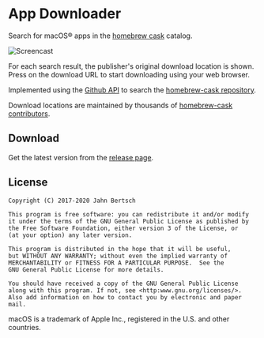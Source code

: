 # App Downloader


Search for macOS® apps in the [homebrew cask](https://formulae.brew.sh/cask)
catalog.

![Screencast](https://github.com/yep/app-downloader/raw/master/app-downloader-screencast.gif)

For each search result, the publisher's original download location is shown.
Press on the download URL to start downloading using your web browser.

Implemented using the [Github API](https://developer.github.com) to search the
[homebrew-cask repository](https://github.com/caskroom/homebrew-cask).

Download locations are maintained by thousands of [homebrew-cask contributors](https://github.com/caskroom/homebrew-cask/graphs/contributors).


## Download

Get the latest version from the [release page](https://github.com/yep/app-downloader/releases).


## License


    Copyright (C) 2017-2020 Jahn Bertsch
  
    This program is free software: you can redistribute it and/or modify
    it under the terms of the GNU General Public License as published by
    the Free Software Foundation, either version 3 of the License, or
    (at your option) any later version.
  
    This program is distributed in the hope that it will be useful,
    but WITHOUT ANY WARRANTY; without even the implied warranty of
    MERCHANTABILITY or FITNESS FOR A PARTICULAR PURPOSE.  See the
    GNU General Public License for more details.
  
    You should have received a copy of the GNU General Public License
    along with this program. If not, see <http:www.gnu.org/licenses/>.
    Also add information on how to contact you by electronic and paper mail.


macOS is a trademark of Apple Inc., registered in the U.S. and other countries. 
